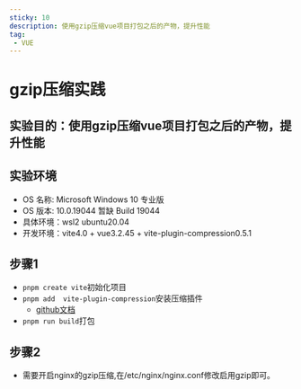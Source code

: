 ```yaml
---
sticky: 10
description: 使用gzip压缩vue项目打包之后的产物，提升性能
tag:
 - VUE
---
```


# gzip压缩实践
## 实验目的：使用gzip压缩vue项目打包之后的产物，提升性能
## 实验环境
- OS 名称: Microsoft Windows 10 专业版
- OS 版本: 10.0.19044 暂缺 Build 19044
- 具体环境：wsl2 ubuntu20.04
- 开发环境：vite4.0 + vue3.2.45 + vite-plugin-compression0.5.1

## 步骤1
- ```pnpm create vite```初始化项目
- ```pnpm add  vite-plugin-compression```安装压缩插件
    - [github文档](https://github.com/vbenjs/vite-plugin-compression/blob/main/README.zh_CN.md)
- ```pnpm run build```打包

## 步骤2
- 需要开启nginx的gzip压缩,在/etc/nginx/nginx.conf修改启用gzip即可。